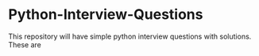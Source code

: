 # Python-Interview-Questions
This repository will have simple python interview questions with solutions. These are 
